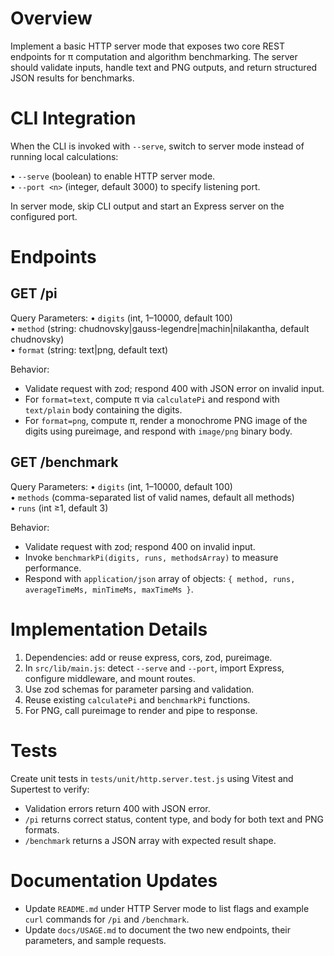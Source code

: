 # Overview

Implement a basic HTTP server mode that exposes two core REST endpoints for π computation and algorithm benchmarking. The server should validate inputs, handle text and PNG outputs, and return structured JSON results for benchmarks.

# CLI Integration

When the CLI is invoked with `--serve`, switch to server mode instead of running local calculations:

• `--serve` (boolean) to enable HTTP server mode.  
• `--port <n>` (integer, default 3000) to specify listening port.  

In server mode, skip CLI output and start an Express server on the configured port.

# Endpoints

## GET /pi

Query Parameters:
• `digits` (int, 1–10000, default 100)  
• `method` (string: chudnovsky|gauss-legendre|machin|nilakantha, default chudnovsky)  
• `format` (string: text|png, default text)

Behavior:
- Validate request with zod; respond 400 with JSON error on invalid input.  
- For `format=text`, compute π via `calculatePi` and respond with `text/plain` body containing the digits.  
- For `format=png`, compute π, render a monochrome PNG image of the digits using pureimage, and respond with `image/png` binary body.

## GET /benchmark

Query Parameters:
• `digits` (int, 1–10000, default 100)  
• `methods` (comma-separated list of valid names, default all methods)  
• `runs` (int ≥1, default 3)

Behavior:
- Validate request with zod; respond 400 on invalid input.  
- Invoke `benchmarkPi(digits, runs, methodsArray)` to measure performance.  
- Respond with `application/json` array of objects: `{ method, runs, averageTimeMs, minTimeMs, maxTimeMs }`.

# Implementation Details

1. Dependencies: add or reuse express, cors, zod, pureimage.  
2. In `src/lib/main.js`: detect `--serve` and `--port`, import Express, configure middleware, and mount routes.  
3. Use zod schemas for parameter parsing and validation.  
4. Reuse existing `calculatePi` and `benchmarkPi` functions.  
5. For PNG, call pureimage to render and pipe to response.

# Tests

Create unit tests in `tests/unit/http.server.test.js` using Vitest and Supertest to verify:  
- Validation errors return 400 with JSON error.  
- `/pi` returns correct status, content type, and body for both text and PNG formats.  
- `/benchmark` returns a JSON array with expected result shape.

# Documentation Updates

- Update `README.md` under HTTP Server mode to list flags and example `curl` commands for `/pi` and `/benchmark`.  
- Update `docs/USAGE.md` to document the two new endpoints, their parameters, and sample requests.